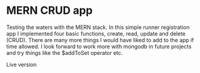 # MERN CRUD app

Testing the waters with the MERN stack. In this simple runner registration app I implemented four basic functions, create, read, update and delete (CRUD). There are many more things I would have liked to add to the app if time allowed. I look forward to work more with mongodb in future projects and try things like the $addToSet operator etc.

Live version
